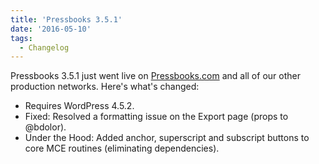 ```yaml
---
title: 'Pressbooks 3.5.1'
date: '2016-05-10'
tags:
  - Changelog
---
```


Pressbooks 3.5.1 just went live on [Pressbooks.com](https://pressbooks.com/) and all of
our other production networks. Here's what's changed:

- Requires WordPress 4.5.2.
- Fixed: Resolved a formatting issue on the Export page (props to @bdolor).
- Under the Hood: Added anchor, superscript and subscript buttons to core MCE routines
  (eliminating dependencies).
